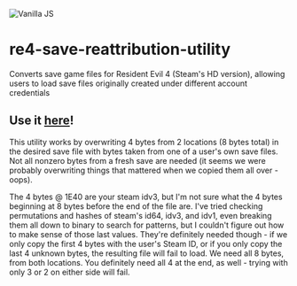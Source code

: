 ![Vanilla JS](http://vanilla-js.com/assets/button.png)  
# re4-save-reattribution-utility

Converts save game files for Resident Evil 4 (Steam's HD version), allowing users to load save files originally created under different account credentials

## Use it [here](https://nathanjrollins.github.io/re4-save-reattribution-utility/)!


This utility works by overwriting 4 bytes from 2 locations (8 bytes total) in the desired save file with bytes taken from one of a user's own save files.  Not all nonzero bytes from a fresh save are needed (it seems we were probably overwriting things that mattered when we copied them all over - oops).

The 4 bytes @ 1E40 are your steam idv3, but I'm not sure what the 4 bytes beginning at 8 bytes before the end of the file are.  I've tried checking permutations and hashes of steam's id64, idv3, and idv1, even breaking them all down to binary to search for patterns, but I couldn't figure out how to make sense of those last values.  They're definitely needed though - if we only copy the first 4 bytes with the user's Steam ID, or if you only copy the last 4 unknown bytes, the resulting file will fail to load.  We need all 8 bytes, from both locations. 	You definitely need all 4 at the end, as well - trying with only 3 or 2 on either side will fail.
